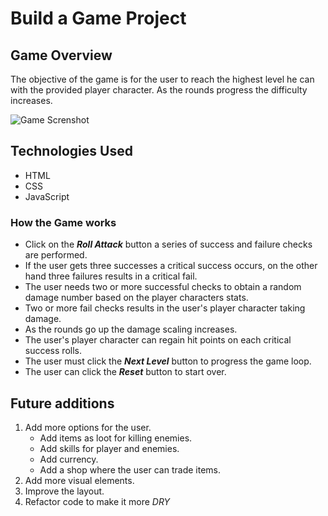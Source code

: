# **Build a Game Project**

## **Game Overview**

The objective of the game is for the user to reach the highest level he can with the provided player character. As the rounds progress the difficulty increases.

![Game Screnshot](https://i.imgur.com/NSmheef.png)

## **Technologies Used**

- HTML
- CSS
- JavaScript

### **How the Game works**

- Click on the **_Roll Attack_** button a series of success and failure checks are performed.
- If the user gets three successes a critical success occurs, on the other hand three failures results in a critical fail.
- The user needs two or more successful checks to obtain a random damage number based on the player characters stats.
- Two or more fail checks results in the user's player character taking damage.
- As the rounds go up the damage scaling increases.
- The user's player character can regain hit points on each critical success rolls.
- The user must click the **_Next Level_** button to progress the game loop.
- The user can click the **_Reset_** button to start over.


## **Future additions**

1. Add more options for the user.
   - Add items as loot for killing enemies.
   - Add skills for player and enemies.
   - Add currency.
   - Add a shop where the user can trade items.
2. Add more visual elements.
3. Improve the layout.
4. Refactor code to make it more _DRY_

